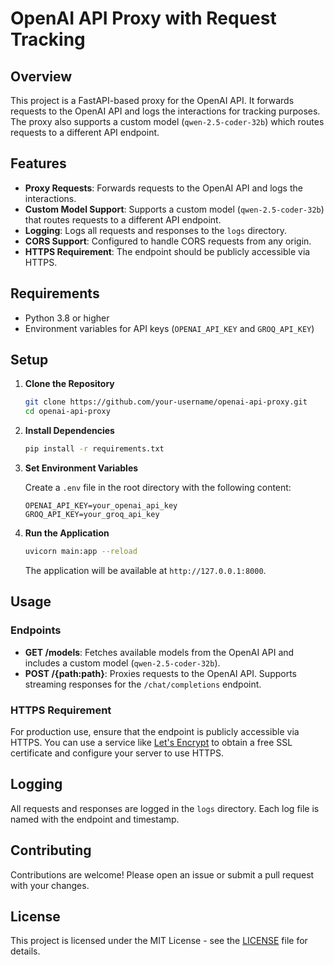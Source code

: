 # OpenAI API Proxy with Request Tracking

## Overview

This project is a FastAPI-based proxy for the OpenAI API. It forwards requests to the OpenAI API and logs the interactions for tracking purposes. The proxy also supports a custom model (`qwen-2.5-coder-32b`) which routes requests to a different API endpoint.

## Features

- **Proxy Requests**: Forwards requests to the OpenAI API and logs the interactions.
- **Custom Model Support**: Supports a custom model (`qwen-2.5-coder-32b`) that routes requests to a different API endpoint.
- **Logging**: Logs all requests and responses to the `logs` directory.
- **CORS Support**: Configured to handle CORS requests from any origin.
- **HTTPS Requirement**: The endpoint should be publicly accessible via HTTPS.

## Requirements

- Python 3.8 or higher
- Environment variables for API keys (`OPENAI_API_KEY` and `GROQ_API_KEY`)

## Setup

1. **Clone the Repository**

   ```bash
   git clone https://github.com/your-username/openai-api-proxy.git
   cd openai-api-proxy
   ```

2. **Install Dependencies**

   ```bash
   pip install -r requirements.txt
   ```

3. **Set Environment Variables**

   Create a `.env` file in the root directory with the following content:

   ```plaintext
   OPENAI_API_KEY=your_openai_api_key
   GROQ_API_KEY=your_groq_api_key
   ```

4. **Run the Application**

   ```bash
   uvicorn main:app --reload
   ```

   The application will be available at `http://127.0.0.1:8000`.

## Usage

### Endpoints

- **GET /models**: Fetches available models from the OpenAI API and includes a custom model (`qwen-2.5-coder-32b`).
- **POST /{path:path}**: Proxies requests to the OpenAI API. Supports streaming responses for the `/chat/completions` endpoint.

### HTTPS Requirement

For production use, ensure that the endpoint is publicly accessible via HTTPS. You can use a service like [Let's Encrypt](https://letsencrypt.org/) to obtain a free SSL certificate and configure your server to use HTTPS.

## Logging

All requests and responses are logged in the `logs` directory. Each log file is named with the endpoint and timestamp.

## Contributing

Contributions are welcome! Please open an issue or submit a pull request with your changes.

## License

This project is licensed under the MIT License - see the [LICENSE](LICENSE) file for details.